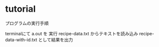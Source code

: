 tutorial
=========

プログラムの実行手順

terminalにて a.out を 実行
recipe-data.txt からテキストを読み込み
recipe-data-with-id.txt として結果を出力